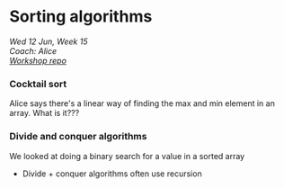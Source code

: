# Sorting algorithms

*Wed 12 Jun, Week 15*  
*Coach: Alice*  
*[Workshop repo](https://github.com/makersacademy/skills-workshops/tree/master/week-10-apprs/writing-algorithms)*

### Cocktail sort

Alice says there's a linear way of finding the max and min element in an array. What is it???

### Divide and conquer algorithms

We looked at doing a binary search for a value in a sorted array

- Divide + conquer algorithms often use recursion
